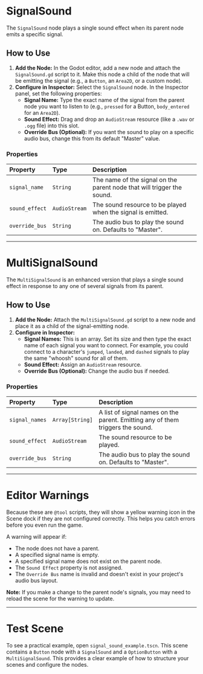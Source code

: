 # SignalSound

The `SignalSound` node plays a single sound effect when its parent node emits a specific signal.

## How to Use

1.  **Add the Node:** In the Godot editor, add a new node and attach the `SignalSound.gd` script to it. Make this node a child of the node that will be emitting the signal (e.g., a `Button`, an `Area2D`, or a custom node).
2.  **Configure in Inspector:** Select the `SignalSound` node. In the Inspector panel, set the following properties:
    * **Signal Name:** Type the exact name of the signal from the parent node you want to listen to (e.g., `pressed` for a Button, `body_entered` for an `Area2D`).
    * **Sound Effect:** Drag and drop an `AudioStream` resource (like a `.wav` or `.ogg` file) into this slot.
    * **Override Bus (Optional):** If you want the sound to play on a specific audio bus, change this from its default "Master" value.

### Properties

| Property       | Type          | Description                                                          |
| :------------- | :------------ | :------------------------------------------------------------------- |
| `signal_name`  | `String`      | The name of the signal on the parent node that will trigger the sound. |
| `sound_effect` | `AudioStream` | The sound resource to be played when the signal is emitted.          |
| `override_bus` | `String`      | The audio bus to play the sound on. Defaults to "Master".            |

---

# MultiSignalSound

The `MultiSignalSound` is an enhanced version that plays a single sound effect in response to any one of several signals from its parent.

## How to Use

1.  **Add the Node:** Attach the `MultiSignalSound.gd` script to a new node and place it as a child of the signal-emitting node.
2.  **Configure in Inspector:**
    * **Signal Names:** This is an array. Set its size and then type the exact name of each signal you want to connect. For example, you could connect to a character's `jumped`, `landed`, and `dashed` signals to play the same "whoosh" sound for all of them.
    * **Sound Effect:** Assign an `AudioStream` resource.
    * **Override Bus (Optional):** Change the audio bus if needed.

### Properties

| Property       | Type            | Description                                                                    |
| :------------- | :-------------- | :----------------------------------------------------------------------------- |
| `signal_names` | `Array[String]` | A list of signal names on the parent. Emitting any of them triggers the sound. |
| `sound_effect` | `AudioStream`   | The sound resource to be played.                                               |
| `override_bus` | `String`        | The audio bus to play the sound on. Defaults to "Master".                      |

---

# Editor Warnings

Because these are `@tool` scripts, they will show a yellow warning icon in the Scene dock if they are not configured correctly. This helps you catch errors before you even run the game.

A warning will appear if:

* The node does not have a parent.
* A specified signal name is empty.
* A specified signal name does not exist on the parent node.
* The `Sound Effect` property is not assigned.
* The `Override Bus` name is invalid and doesn't exist in your project's audio bus layout.

**Note:** If you make a change to the parent node's signals, you may need to reload the scene for the warning to update.

---

# Test Scene

To see a practical example, open `signal_sound_example.tscn`. This scene contains a `Button` node with a `SignalSound` and a `OptionButton` with a `MultiSignalSound`.  This provides a clear example of how to structure your scenes and configure the nodes.
